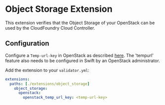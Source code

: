 # Object Storage Extension

This extension verifies that the Object Storage of your OpenStack can be used by the CloudFoundry Cloud Controller.

## Configuration

Configure a `Temp-url-key` in OpenStack as described [here](https://docs.openstack.org/developer/swift/api/temporary_url_middleware.html#secret-keys).
The 'tempurl' feature also needs to be configured in Swift by an OpenStack administrator.

Add the extension to your `validator.yml`:

```yaml
extensions:
  paths: [./extensions/object_storage]
    object_storage:
      openstack:
        openstack_temp_url_key: <temp-url-key>
```
